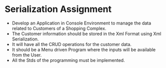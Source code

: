 # Serialization Assignment
- Develop an Application in Console Environment to manage the data related to Customers of a Shopping Complex. 
- The Customer information should be stored in the Xml Format using Xml Serialization. 
- It will have all the CRUD operations for the customer data. 
- It should be a Menu driven Program where the inputs will be available from the User. 
- All the Stds of the programming must be implemented. 